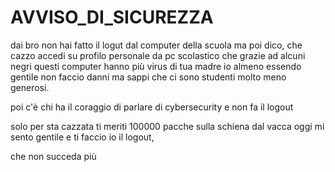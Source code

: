 # AVVISO_DI_SICUREZZA
dai bro non hai fatto il logut dal computer della scuola
ma poi dico, che cazzo accedi su profilo personale da pc scolastico
che grazie ad alcuni negri questi computer hanno più virus di tua madre
io almeno essendo gentile non faccio danni ma sappi che ci sono studenti molto meno generosi.

poi c'è chi ha il coraggio di parlare di cybersecurity e non fa il logout




solo per sta cazzata ti meriti 100000 pacche sulla schiena dal vacca
oggi mi sento gentile e ti faccio io il logout,

che non succeda più
